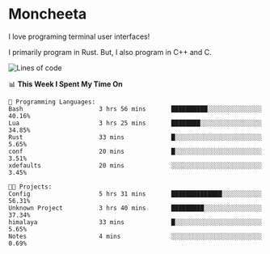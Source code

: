 # Moncheeta

I love programing terminal user interfaces!

I primarily program in Rust. But, I also program in C++ and C.

<!--START_SECTION:waka-->
![Lines of code](https://img.shields.io/badge/From%20Hello%20World%20I%27ve%20Written-23%20Thousand%20lines%20of%20code-blue)

📊 **This Week I Spent My Time On** 

```text
💬 Programming Languages: 
Bash                     3 hrs 56 mins       ██████████░░░░░░░░░░░░░░░   40.16% 
Lua                      3 hrs 25 mins       ████████░░░░░░░░░░░░░░░░░   34.85% 
Rust                     33 mins             █░░░░░░░░░░░░░░░░░░░░░░░░   5.65% 
conf                     20 mins             █░░░░░░░░░░░░░░░░░░░░░░░░   3.51% 
xdefaults                20 mins             ░░░░░░░░░░░░░░░░░░░░░░░░░   3.45%

🐱‍💻 Projects: 
Config                   5 hrs 31 mins       ██████████████░░░░░░░░░░░   56.31% 
Unknown Project          3 hrs 40 mins       █████████░░░░░░░░░░░░░░░░   37.34% 
himalaya                 33 mins             █░░░░░░░░░░░░░░░░░░░░░░░░   5.65% 
Notes                    4 mins              ░░░░░░░░░░░░░░░░░░░░░░░░░   0.69%

```


<!--END_SECTION:waka-->
